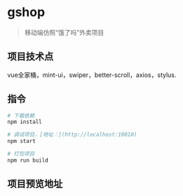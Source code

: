# gshop

> 移动端仿照“饿了吗”外卖项目

## 项目技术点
vue全家桶，mint-ui，swiper，better-scroll，axios，stylus.

## 指令

``` bash
# 下载依赖
npm install

# 调试项目，[地址：](http://localhost:10010)
npm start

# 打包项目
npm run build

```

## 项目预览地址
[](http://106.13.3.24:3020/)
